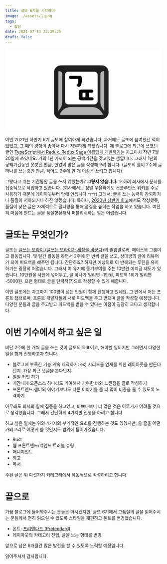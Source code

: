 ```yaml
---
title: 글또 6기를 시작하며
image: ./assets/1.png
tags:
  - 잡담
date: 2021-07-13 22:39:25
draft: false
---
```


![이미지1](./assets/1.png)

이번 2021년 하반기 6기 글또에 참여하게 되었습니다. 과거에도 글또에 참여했던 적이 있었고, 그 때의 경험이 좋아서 다시 지원하게 되었습니다.
제 블로그에 최근에 쓰였던 글인 [TypeScript에서 Redux, Redux Saga 아름답게 개발하기](https://vallista.kr/2020/07/20/TypeScript%EC%97%90%EC%84%9C-Redux-Redux-Saga-%EC%95%84%EB%A6%84%EB%8B%B5%EA%B2%8C-%EA%B0%9C%EB%B0%9C%ED%95%98%EA%B8%B0/)는 자그마치 작년 7월 20일에 쓰였네요.
거의 1년 가까이 되는 공백기간을 갖고있는 셈입니다. 그래서 1년의 공백기간동안 못썻던 만큼, 한없이 많은 글을 작성해보려 합니다. (글또의 룰이 2주에 글 하나를 쓰는것인 만큼, 적어도 2주에 한 개 이상은 쓰려고 합니다)

그렇다고 쉬는 기간동안 글을 쓰지 않았는가? **그렇지 않습니다.** 오히려 회사에서 문서를 집중적으로 작업하고 있습니다. (회사에서는 정말 우울하게도 컨플루언스 위키를 주로 사용하기 때문에 레이아웃부터 맘에 안듭니다 ㅠㅠ)
그래서, 글을 쓰는 능력이 감퇴하거나 품질이 저하되거나 하진 않겠습니다. 특히나, [2020년 상반기 회고](http://localhost:8000/2020/07/11/2020%EB%85%84-%EC%83%81%EB%B0%98%EA%B8%B0-%ED%9A%8C%EA%B3%A0/)에서도 작성했듯, 품질이 낮은 글은 자체적으로 필터링을 통해 품질을 높히는 작업을 하고 있습니다.
여전히 마음에 안드는 글을 품질향상해서 퍼블리쉬하는 일은 어렵습니다.

# 글또는 무엇인가?

글또는 [글쓰는 또라이 (글쓰는 또라이가 세상을 바꾼다)](https://www.facebook.com/groups/geultto/)의 줄임말로써, 페이스북 그룹이고 활동입니다.
몇 달간 활동을 하면서 2주에 한 번씩 글을 쓰고, 상대방의 글에 리뷰어가 되어 피드백을 해주면 됩니다. 간단하죠? 하지만 예상외로 이 반복되는 루틴을 유지하기는 굉장히 어렵습니다.
그래서 이 유지에 동기부여를 주는 10만원 예치금 제도가 있습니다. 10만원을 사전에 넣어두고, 글 하나가 밀리면 -1만원, 피드백 1회가 밀리면 -5000원. 요런 형태로 글을 탄력적(?)으로 작성할 수 있게 해줍니다.

이번 글또에는 자그마치 100명이 넘는 인원이 함께 진행하고 있네요. 그 안에서 저는 프론트 챕터로써, 프론트 개발자들과 서로 피드백을 주고 받으며 글을 작성할 예정입니다.
다양한 분들과 글을 주고받고 피드백을 받을 수 있다는 이점이 굉장히 크다고 생각합니다.

# 이번 기수에서 하고 싶은 일

비단 2주에 한 개씩 글을 쓰는 것이 글또의 목표이고, 해야할 일이지만 그러면서 다양한 일을 함께 진행하고자 합니다.

- 블로그에 부족한 기능 계속 제작하기: ex) 시리즈물 연재를 위한 레이아웃을 만든다던지. 가장 최근 댓글을 본다던지.
- 일일 커밋 하기
- 기간내에 오픈소스 하나라도 기여해서 기여한 바와 느낀점을 글로 작성하기
- 프론트엔드 챕터의 이야기보다도 다른 이야기를 좀 더 많이 비중을 줄 수 있도록 노력하기

아무래도 회사의 일에 집중을 하고있고, 바쁘다보니 더 많은 것은 이루기가 어려울 것으로 생각했습니다.
그래서 간단하게 4가지만 진행을 하려고 합니다.

하고 싶은 일에는 위의 4가지의 부가적인 요소를 진행하는 것도 있겠지만, 쓸 글을 어떤 카테고리로 어떻게 쓸 것인지도 범위에 들어가겠습니다.

- Rust
- 웹 프론트엔드/백앤드 트러블 슈팅
- 매니지먼트
- 회고
- 독서

주된 글은 위 다섯가지 카테고리에서 유동적으로 작성하려고 합니다.

# 끝으로

가끔 블로그에 들어와주시는 분들은 아시겠지만, 글또 6기에서 고품질의 글을 읽어주시는 분들께서 편히 읽으실 수 있도록 스타일을 개편하고 폰트를 변경했습니다.

- 폰트: [프리텐다드 (Pretendard)](https://cactus.tistory.com/306)
- 레이아웃의 카테고리 진입, 글을 보는 형태를 변경

앞으로 남은 6개월간 많은 발전을 할 수 있도록 노력할 예정입니다.

읽어주셔서 감사합니다.
